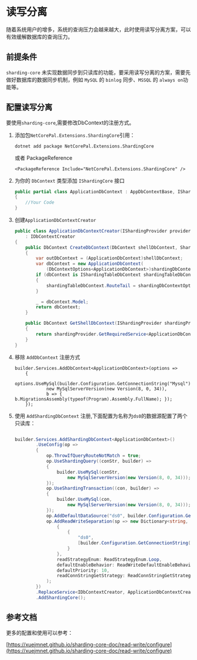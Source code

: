 # 读写分离

随着系统用户的增多，系统的查询压力会越来越大，此时使用读写分离方案，可以有效缓解数据库的查询压力。

## 前提条件

`sharding-core` 未实现数据同步到只读库的功能，要采用读写分离的方案，需要先做好数据库的数据同步机制，例如 `MySQL` 的 `binlog` 同步、`MSSQL` 的 `always on`功能等。

## 配置读写分离

要使用`sharding-core`,需要修改DbContext的注册方式。

1. 添加包`NetCorePal.Extensions.ShardingCore`引用：

      ```shell
      dotnet add package NetCorePal.Extensions.ShardingCore
      ```
      或者 PackageReference
      ```
      <PackageReference Include="NetCorePal.Extensions.ShardingCore" />
      ```
2. 为你的 `DbContext` 类型添加 `IShardingCore` 接口

      ```csharp
      public partial class ApplicationDbContext : AppDbContextBase, IShardingCore
      {
          //Your Code
      }  
      ```
3. 创建`ApplicationDbContextCreator`

    ```csharp
    public class ApplicationDbContextCreator(IShardingProvider provider)
        : IDbContextCreator
    {
        public DbContext CreateDbContext(DbContext shellDbContext, ShardingDbContextOptions shardingDbContextOptions)
        {
            var outDbContext = (ApplicationDbContext)shellDbContext;
            var dbContext = new ApplicationDbContext(
                (DbContextOptions<ApplicationDbContext>)shardingDbContextOptions.DbContextOptions, outDbContext.Mediator);
            if (dbContext is IShardingTableDbContext shardingTableDbContext)
            {
                shardingTableDbContext.RouteTail = shardingDbContextOptions.RouteTail;
            }
    
            _ = dbContext.Model;
            return dbContext;
        }
    
        public DbContext GetShellDbContext(IShardingProvider shardingProvider)
        {
            return shardingProvider.GetRequiredService<ApplicationDbContext>();
        }
    }
    
    ```

4. 移除 `AddDbContext` 注册方式
    ```chsarp
    builder.Services.AddDbContext<ApplicationDbContext>(options =>
        {
            options.UseMySql(builder.Configuration.GetConnectionString("Mysql"),
                new MySqlServerVersion(new Version(8, 0, 34)),
                b => { b.MigrationsAssembly(typeof(Program).Assembly.FullName); });
        });
    
    ```

5. 使用 `AddShardingDbContext` 注册,下面配置为名称为`ds0`的数据源配置了两个只读库：

    ```csharp
    
    builder.Services.AddShardingDbContext<ApplicationDbContext>()
            .UseConfig(op =>
            {
                op.ThrowIfQueryRouteNotMatch = true;
                op.UseShardingQuery((conStr, builder) =>
                {
                    builder.UseMySql(conStr,
                        new MySqlServerVersion(new Version(8, 0, 34)));
                });
                op.UseShardingTransaction((con, builder) =>
                {
                    builder.UseMySql(con,
                        new MySqlServerVersion(new Version(8, 0, 34)));
                });
                op.AddDefaultDataSource("ds0", builder.Configuration.GetConnectionString("Mysql")); //配置写库
                op.AddReadWriteSeparation(sp => new Dictionary<string, IEnumerable<string>>    //配置只读库
                    {
                        {
                            "ds0",
                            [builder.Configuration.GetConnectionString("Mysql-Read1"), builder.Configuration.GetConnectionString("Mysql-Read2")]
                        }
                    },
                    readStrategyEnum: ReadStrategyEnum.Loop,
                    defaultEnableBehavior: ReadWriteDefaultEnableBehavior.DefaultDisable,
                    defaultPriority: 10,
                    readConnStringGetStrategy: ReadConnStringGetStrategyEnum.LatestFirstTime
                );
            })
            .ReplaceService<IDbContextCreator, ApplicationDbContextCreator>()
            .AddShardingCore();
    
    
    ```

## 参考文档

更多的配置和使用可以参考：

[https://xuejmnet.github.io/sharding-core-doc/read-write/configure](https://xuejmnet.github.io/sharding-core-doc/read-write/configure)